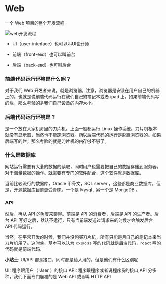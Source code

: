 # Web

一个 Web 项目的整个开发流程

![web开发流程](http://www.processon.com/chart_image/id/5662708be4b01db999f20146.png)

 - UI（user-interface）也可以叫UI设计师

 - 前端（front-end）也可以叫前台

 - 后端（back-end）也可叫后台

### 前端代码运行环境是什么呢？

对于我们 Web 开发者来说，就是浏览器。注意，浏览器是安装在用户自己的机器上的。也就是说前端代码运行在我们自己的笔记本或者 ipad 上，如果前端代码写的烂，那么考验的是我们自己设备的内存大小。

### 后端代码运行环境是？

是一个放在人家机房里的刀片机。上面一般都运行 Linux 操作系统。刀片机根本就没有显示器，当然也不能跑浏览器。所以后端代码的运行是脱离浏览器的。如果后端写的烂，那么考验的就是刀片机的内存够不够了。

### 什么是数据库

网站运行需要有大量的数据的读取，同时用户也需要把自己的数据存储到服务器，对于海量数据的操作。就需要有专门的软件配合，这个软件就是数据库。

当前比较流行的数据库，Oracle 甲骨文，SQL server ，这些都是商业数据库。但是，开源数据库目前更受青睐。一个是 Mysql , 另一个是 MongoDB 。

### API

然后，再从 API 的角度来聊聊。前端是 API 的消费者，后端是 API 的生产者。后台 API 写好之后，默认不运行，只有当前端发送过请求来的时候才会触发后台 API 代码运行。

当然，在平常开发的时候，我们并没购买刀片机，所有只能是用自己的笔记本来当刀片机用了。这时候，基本可以认为 express 写的代码就是后端代码，react 写的代码就是前端代码。

**小贴士**: UI/API 都是接口，同时都是给人用的，但是他们有什么区别呢

UI: 程序跟用户（ User ）的接口
API: 程序跟程序或者说程序员的接口,API 分多种，我们下面专门瞄准的是 Web API 或者叫 HTTP API
